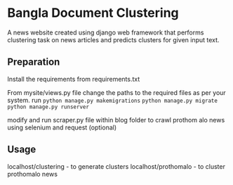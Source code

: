 # Bangla Document Clustering
 A news website created using django web framework that performs clustering task on news articles and predicts clusters for given input text.
 
 ## Preparation
 
 Install the requirements from requirements.txt
 
 
 From mysite/views.py file change the paths to the required files as per your system.
 run 
 `python manage.py makemigrations`
 `python manage.py migrate`
 `python manage.py runserver`
 
 modify and run scraper.py file within blog folder to crawl prothom alo news using selenium and request (optional)
 
## Usage

localhost/clustering - to generate clusters
localhost/prothomalo - to cluster prothomalo news

